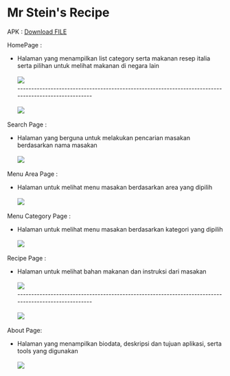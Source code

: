 # Mr Stein's Recipe

APK : <a id="raw-url" href="https://github.com/mrstein21/meals_app/tree/master/apk//">Download FILE</a>

HomePage :
 - Halaman yang menampilkan list category serta makanan resep italia serta pilihan untuk melihat makanan di negara lain<br/><br/>![](images/home.jpg)
 <br/>----------------------------------------------------------------------------------------------------- <br/><br/>
 ![](images/home2.jpg)   

 
 
Search Page :
 - Halaman  yang berguna untuk melakukan pencarian masakan berdasarkan nama masakan<br/><br/> ![](images/search.jpg)

Menu Area Page :
 - Halaman untuk melihat menu masakan berdasarkan area yang dipilih <br/><br/>![](images/filter_area.jpg)

Menu Category Page :
 - Halaman untuk melihat menu masakan berdasarkan kategori yang dipilih <br/><br/>![](images/category.jpg)
 
Recipe Page :
 - Halaman untuk melihat bahan makanan dan instruksi dari masakan <br/><br/>![](images/recipe.jpg)
 <br/>----------------------------------------------------------------------------------------------------- <br/><br/>
 ![](images/recipe2.jpg)
 
About Page:
 - Halaman yang menampilkan biodata, deskripsi dan tujuan aplikasi, serta tools yang digunakan<br/><br/>![](images/about.jpg)
